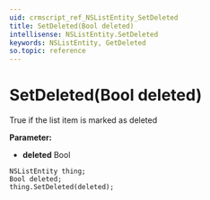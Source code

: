 ```yaml
---
uid: crmscript_ref_NSListEntity_SetDeleted
title: SetDeleted(Bool deleted)
intellisense: NSListEntity.SetDeleted
keywords: NSListEntity, GetDeleted
so.topic: reference
---
```


# SetDeleted(Bool deleted)

True if the list item is marked as deleted

**Parameter:** 
* **deleted** Bool

```crmscript
NSListEntity thing;
Bool deleted;
thing.SetDeleted(deleted);
```

